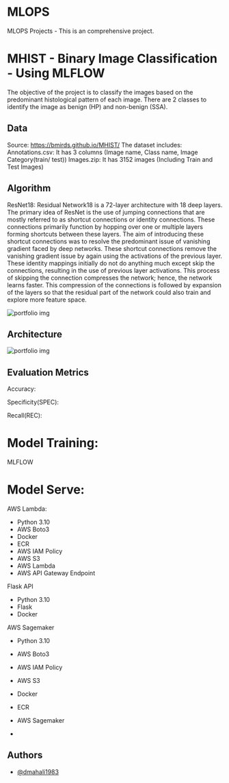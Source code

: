 # MLOPS
MLOPS Projects - This is an comprehensive project.

#  MHIST - Binary Image Classification - Using MLFLOW
The objective of the project is to classify the images based on the predominant histological pattern of each image. There are 2 classes to identify the image as benign (HP) and non-benign (SSA).

## Data
Source: https://bmirds.github.io/MHIST/
The dataset includes:
Annotations.csv: It has 3 columns (Image name, Class name, Image Category(train/ test))
Images.zip: It has 3152 images (Including Train and Test Images)

## Algorithm

ResNet18: Residual Network18 is a 72-layer architecture with 18 deep layers.
The primary idea of ResNet is the use of jumping connections that are mostly referred to as shortcut connections or identity connections. These connections primarily function by hopping over one or multiple layers forming shortcuts between these layers. The aim of introducing these shortcut connections was to resolve the predominant issue of vanishing gradient faced by deep networks. These shortcut connections remove the vanishing gradient issue by again using the activations of the previous layer. These identity mappings initially do not do anything much except skip the connections, resulting in the use of previous layer activations. This process of skipping the connection compresses the network; hence, the network learns faster. This compression of the connections is followed by expansion of the layers so that the residual part of the network could also train and explore more feature space.

<img src="images/NLP.png" alt="portfolio img">


## Architecture

<img src="images/NLP.png" alt="portfolio img">


## Evaluation Metrics
  Accuracy:
 
 
  Specificity(SPEC):

 
  Recall(REC):


 
# Model Training:
  MLFLOW

# Model Serve:

 AWS Lambda:
 - Python 3.10
 - AWS Boto3
 - Docker
 - ECR
 - AWS IAM Policy
 - AWS S3
 - AWS Lambda
 - AWS API Gateway Endpoint

  Flask API
  - Python 3.10
  - Flask
  - Docker

  AWS Sagemaker
 - Python 3.10
 - AWS Boto3
 - AWS IAM Policy
 - AWS S3
 - Docker
 - ECR
 - AWS Sagemaker


-
## Authors

- [@dmahali1983](https://github.com/dmahali1983)
